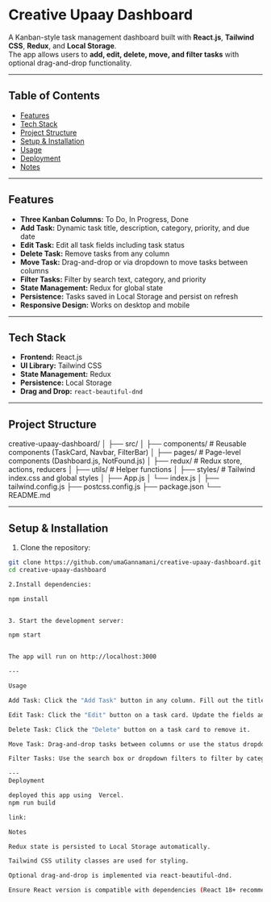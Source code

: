 # Creative Upaay Dashboard

A Kanban-style task management dashboard built with **React.js**, **Tailwind CSS**, **Redux**, and **Local Storage**.  
The app allows users to **add, edit, delete, move, and filter tasks** with optional drag-and-drop functionality.

---

## Table of Contents

- [Features](#features)  
- [Tech Stack](#tech-stack)  
- [Project Structure](#project-structure)  
- [Setup & Installation](#setup--installation)  
- [Usage](#usage)  
- [Deployment](#deployment)  
- [Notes](#notes)

---

## Features

- **Three Kanban Columns:** To Do, In Progress, Done  
- **Add Task:** Dynamic task title, description, category, priority, and due date  
- **Edit Task:** Edit all task fields including task status  
- **Delete Task:** Remove tasks from any column  
- **Move Task:** Drag-and-drop or via dropdown to move tasks between columns  
- **Filter Tasks:** Filter by search text, category, and priority  
- **State Management:** Redux for global state  
- **Persistence:** Tasks saved in Local Storage and persist on refresh  
- **Responsive Design:** Works on desktop and mobile  

---

## Tech Stack

- **Frontend:** React.js  
- **UI Library:** Tailwind CSS  
- **State Management:** Redux  
- **Persistence:** Local Storage  
- **Drag and Drop:** `react-beautiful-dnd`  

---

## Project Structure

creative-upaay-dashboard/
│
├── src/
│ ├── components/ # Reusable components (TaskCard, Navbar, FilterBar)
│ ├── pages/ # Page-level components (Dashboard.js, NotFound.js)
│ ├── redux/ # Redux store, actions, reducers
│ ├── utils/ # Helper functions
│ ├── styles/ # Tailwind index.css and global styles
│ ├── App.js
│ └── index.js
│
├── tailwind.config.js
├── postcss.config.js
├── package.json
└── README.md

---

## Setup & Installation

1. Clone the repository:

```bash
git clone https://github.com/umaGannamani/creative-upaay-dashboard.git
cd creative-upaay-dashboard

2.Install dependencies:

npm install


3. Start the development server:

npm start


The app will run on http://localhost:3000

---

Usage

Add Task: Click the "Add Task" button in any column. Fill out the title, description, category, priority, and due date.

Edit Task: Click the "Edit" button on a task card. Update the fields and change the task status if needed.

Delete Task: Click the "Delete" button on a task card to remove it.

Move Task: Drag-and-drop tasks between columns or use the status dropdown while editing.

Filter Tasks: Use the search box or dropdown filters to filter by category or priority.

---
Deployment

deployed this app using  Vercel.
npm run build

link: 

Notes

Redux state is persisted to Local Storage automatically.

Tailwind CSS utility classes are used for styling.

Optional drag-and-drop is implemented via react-beautiful-dnd.

Ensure React version is compatible with dependencies (React 18+ recommended).
